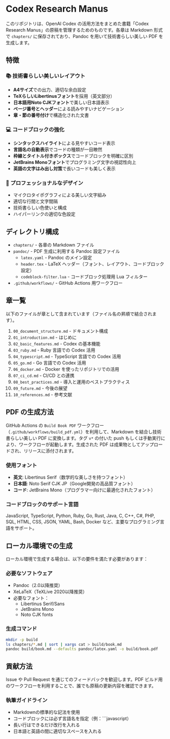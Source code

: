 # Codex Research Manus

このリポジトリは、OpenAI Codex の活用方法をまとめた書籍「Codex Research Manus」の原稿を管理するためのものです。各章は Markdown 形式で `chapters/` に保存されており、Pandoc を用いて技術書らしい美しい PDF を生成します。

## 特徴

### 📚 技術書らしい美しいレイアウト
- **A4サイズ**での出力、適切な余白設定
- **TeXらしいLibertinusフォント**を採用（英文部分）
- **日本語用Noto CJKフォント**で美しい日本語表示
- **ページ番号とヘッダー**による読みやすいナビゲーション
- **章・節の番号付け**で構造化された文書

### 💻 コードブロックの強化
- **シンタックスハイライト**による見やすいコード表示
- **言語名の自動表示**でコードの種類が一目瞭然
- **枠線とタイトル付きボックス**でコードブロックを明確に区別
- **JetBrains Monoフォント**でプログラミング文字の視認性向上
- **英語の文字はみ出し対策**で長いコードも美しく表示

### 🎨 プロフェッショナルなデザイン
- マイクロタイポグラフィによる美しい文字組み
- 適切な行間と文字間隔
- 技術書らしい色使いと構成
- ハイパーリンクの適切な色設定

## ディレクトリ構成

- `chapters/` - 各章の Markdown ファイル
- `pandoc/` - PDF 生成に利用する Pandoc 設定ファイル
  - `latex.yaml` - Pandoc のメイン設定
  - `header.tex` - LaTeX ヘッダー（フォント、レイアウト、コードブロック設定）
  - `codeblock-filter.lua` - コードブロック処理用 Lua フィルター
- `.github/workflows/` - GitHub Actions 用ワークフロー

## 章一覧

以下のファイルが章として含まれています（ファイル名の昇順で結合されます）。

1. `00_document_structure.md` - ドキュメント構成
2. `01_introduction.md` - はじめに
3. `02_basic_features.md` - Codex の基本機能
4. `03_ruby.md` - Ruby 言語での Codex 活用
5. `04_typescript.md` - TypeScript 言語での Codex 活用
6. `05_go.md` - Go 言語での Codex 活用
7. `06_docker.md` - Docker を使ったリポジトリでの活用
8. `07_ci_cd.md` - CI/CD との連携
9. `08_best_practices.md` - 導入と運用のベストプラクティス
10. `09_future.md` - 今後の展望
11. `10_references.md` - 参考文献

## PDF の生成方法

GitHub Actions の `Build Book PDF` ワークフロー（`.github/workflows/build_pdf.yml`）を利用して、Markdown を結合し技術書らしい美しい PDF に変換します。タグ `v*` の付いた push もしくは手動実行により、ワークフローが起動します。生成された PDF は成果物としてアップロードされ、リリースに添付されます。

### 使用フォント
- **英文**: Libertinus Serif（数学的な美しさを持つフォント）
- **日本語**: Noto Serif CJK JP（Google開発の高品質フォント）
- **コード**: JetBrains Mono（プログラマー向けに最適化されたフォント）

### コードブロックのサポート言語
JavaScript, TypeScript, Python, Ruby, Go, Rust, Java, C, C++, C#, PHP, SQL, HTML, CSS, JSON, YAML, Bash, Docker など、主要なプログラミング言語をサポート。

## ローカル環境での生成

ローカル環境で生成する場合は、以下の要件を満たす必要があります：

### 必要なソフトウェア
- Pandoc（2.0以降推奨）
- XeLaTeX（TeXLive 2020以降推奨）
- 必要なフォント：
  - Libertinus Serif/Sans
  - JetBrains Mono
  - Noto CJK fonts

### 生成コマンド
```bash
mkdir -p build
ls chapters/*.md | sort | xargs cat > build/book.md
pandoc build/book.md --defaults pandoc/latex.yaml -o build/book.pdf
```

## 貢献方法

Issue や Pull Request を通じてのフィードバックを歓迎します。PDF ビルド用のワークフローを利用することで、誰でも原稿の更新内容を確認できます。

### 執筆ガイドライン
- Markdownの標準的な記法を使用
- コードブロックには必ず言語名を指定（例：```javascript）
- 長い行はできるだけ改行を入れる
- 日本語と英語の間に適切なスペースを入れる

